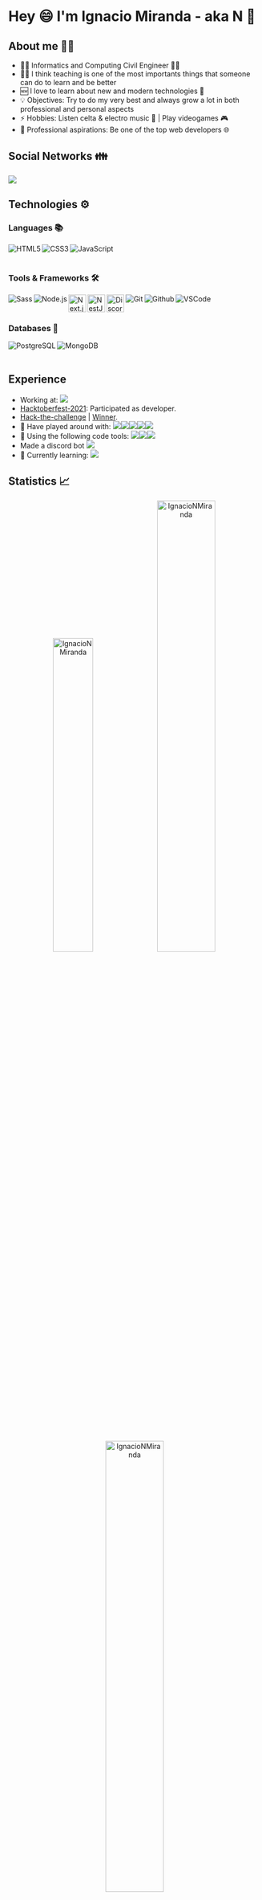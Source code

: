 # Hey 😄 I'm Ignacio Miranda - aka N 👋

## About me 👨‍💻

- 👨‍🎓 Informatics and Computing Civil Engineer 🧑‍🎓
- 🧑‍🏫 I think teaching is one of the most importants things that someone can do to learn and be better
- 🆕 I love to learn about new and modern technologies 🎈
- 💡 Objectives: Try to do my very best and always grow a lot in both professional and personal aspects
- ⚡ Hobbies: Listen celta & electro music 🎵 | Play videogames 🎮
- 🔗 Professional aspirations: Be one of the top web developers 🌐

## Social Networks 👪

<a href="https://linkedin.com/in/ignacio-miranda-figueroa" target="blank"><img src="https://img.icons8.com/color/35/000000/linkedin.png"/></a>

## Technologies ⚙️

### Languages 📚

<img align="left" alt="HTML5" src="https://img.icons8.com/color/35/000000/html-5--v1.png" />
<img align="left" alt="CSS3" src="https://img.icons8.com/color/35/000000/css3.png" />
<img align="left" alt="JavaScript" src="https://img.icons8.com/color/35/000000/javascript.png" />

<br/>
<br/>

### Tools & Frameworks 🛠️

<img align="left" alt="Sass" src="https://img.icons8.com/color/35/000000/sass.png" />
<img align="left" alt="Node.js" src="https://img.icons8.com/color/35/000000/nodejs.png" />
<img align="left" alt="Next.js" width="35px" src="https://cdn.worldvectorlogo.com/logos/next-js.svg" />
<img align="left" alt="NestJS" width="35px" src="https://seeklogo.com/images/N/nestjs-logo-09342F76C0-seeklogo.com.png" />
<img align="left" alt="Discord.js" width="35px" src="https://discordjs.guide/meta-image.png" />
<img align="left" alt="Git" src="https://img.icons8.com/color/35/000000/git.png" />
<img align="left" alt="Github" src="https://img.icons8.com/color/35/000000/github.png" />
<img align="left" alt="VSCode" src="https://img.icons8.com/color/35/000000/visual-studio-code-2019.png" />

<br/>
<br/>

### Databases 💾

<img align="left" alt="PostgreSQL" src="https://img.icons8.com/color/35/000000/postgresql.png" />
<img align="left" alt="MongoDB" src="https://img.icons8.com/color/35/000000/mongodb.png" />

<br />
<br/>

## Experience

- Working at: <a href="https://reign.cl/"><img src="https://img.shields.io/static/v1?&label=&message=Reign&color=yellow&logo=goldenline" /></a>
- [Hacktoberfest-2021](https://hacktoberfest.digitalocean.com/): Participated as developer.
- [Hack-the-challenge](https://www.hackthechallenge.cl/) | [Winner](https://tecnoeducacion.cl/2021/12/07/alumnos-de-la-ucn-ganan-hackaton-con-proyecto-tecnologico-para-la-salud/).
- 🔬 Have played around with: <img src="https://img.shields.io/static/v1?&label=&message=AWS&color=9cf&logo=amazonaws" /><img src="https://img.shields.io/static/v1?&label=&message=GCP&color=blue&logo=googlecloud" /><img src="https://img.shields.io/static/v1?&label=&message=Java&color=orange&logo=java" /><img src="https://img.shields.io/static/v1?&label=&message=C*&color=purple&logo=csharp" /><img src="https://img.shields.io/static/v1?&label=&message=C**&color=9cf&logo=cplusplus" />
- 🔧 Using the following code tools: <img src="https://img.shields.io/static/v1?&label=&message=VS%20Code&color=blue&logo=visualstudiocode" /><img src="https://img.shields.io/static/v1?&label=&message=Git&color=orange&logo=git" /><img src="https://img.shields.io/static/v1?&label=&message=Github&color=purple&logo=github" />
- Made a discord bot <a href="https://discord.com/oauth2/authorize?client_id=768272679051591691&permissions=8&scope=bot"><img src="https://img.shields.io/static/v1?&label=&message=Chibi Knight&color=purple&logo=discord" /></a>
- 🌱 Currently learning: <img src="https://img.shields.io/static/v1?&label=&message=Angular&color=red&logo=angular" />

## Statistics 📈

<p align="center">
<img width="40%" src="https://github-readme-stats.vercel.app/api/top-langs?username=IgnacioNMiranda&show_icons=true&theme=dracula&title_color=ff8000&text_color=ffffff&bg_color=6a6a6a&locale=en&layout=compact&hide_border=true" alt="IgnacioNMiranda" />
<img width="48%" src="https://github-readme-stats.vercel.app/api?username=IgnacioNMiranda&show_icons=true&theme=dracula&title_color=ff8000&text_color=ffffff&bg_color=6a6a6a&locale=en&hide_border=true" alt="IgnacioNMiranda" />
<img width="48%" src="https://github-readme-streak-stats.herokuapp.com/?user=IgnacioNMiranda&theme=highcontrast&hide_border=true" alt="IgnacioNMiranda" />
</p>

[linkedin]: https://linkedin.com/in/ignacio-miranda-figueroa
[discordjsurl]: https://discord.com/oauth2/authorize?client_id=768272679051591691&permissions=8&scope=bot
